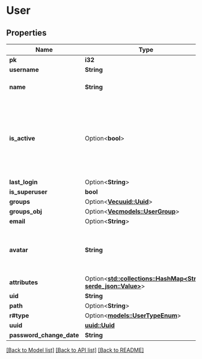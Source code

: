 # User

## Properties

Name | Type | Description | Notes
------------ | ------------- | ------------- | -------------
**pk** | **i32** |  | [readonly]
**username** | **String** |  | 
**name** | **String** | User's display name. | 
**is_active** | Option<**bool**> | Designates whether this user should be treated as active. Unselect this instead of deleting accounts. | [optional]
**last_login** | Option<**String**> |  | [optional]
**is_superuser** | **bool** |  | [readonly]
**groups** | Option<[**Vec<uuid::Uuid>**](uuid::Uuid.md)> |  | [optional]
**groups_obj** | Option<[**Vec<models::UserGroup>**](UserGroup.md)> |  | [readonly]
**email** | Option<**String**> |  | [optional]
**avatar** | **String** | User's avatar, either a http/https URL or a data URI | [readonly]
**attributes** | Option<[**std::collections::HashMap<String, serde_json::Value>**](serde_json::Value.md)> |  | [optional]
**uid** | **String** |  | [readonly]
**path** | Option<**String**> |  | [optional]
**r#type** | Option<[**models::UserTypeEnum**](UserTypeEnum.md)> |  | [optional]
**uuid** | [**uuid::Uuid**](uuid::Uuid.md) |  | [readonly]
**password_change_date** | **String** |  | [readonly]

[[Back to Model list]](../README.md#documentation-for-models) [[Back to API list]](../README.md#documentation-for-api-endpoints) [[Back to README]](../README.md)


